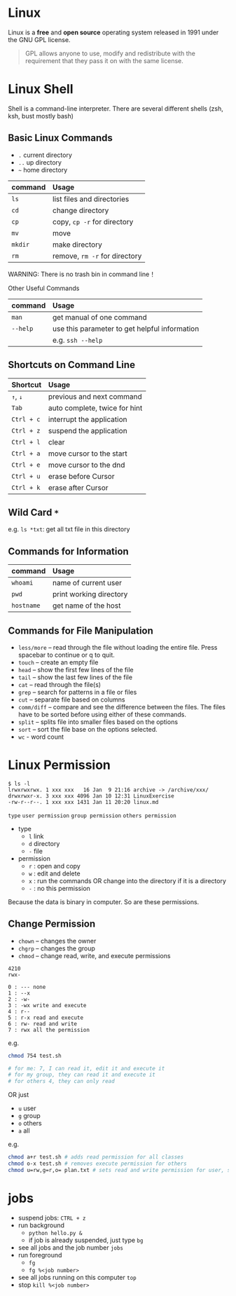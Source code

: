 # Linux

Linux is a **free** and **open source** operating system released in 1991 under the GNU GPL license.

> GPL allows anyone to use, modify and redistribute with the requirement that they pass it on with the same license.

# Linux Shell

Shell is a command-line interpreter. There are several different shells (zsh, ksh, bust mostly bash)

## Basic Linux Commands

- `.` current directory
- `..` up  directory
- `~` home directory

| command | Usage                         |
| :------ | :---------------------------- |
| `ls`    | list files and directories    |
| `cd`    | change directory              |
| `cp`    | copy, `cp -r` for directory   |
| `mv`    | move                          |
| `mkdir` | make directory                |
| `rm`    | remove, `rm -r` for directory |

WARNING: There is no trash bin in command line！

Other Useful Commands

| command  | Usage                                         |
| :------- | :-------------------------------------------- |
| `man`    | get manual of one command                     |
| `--help` | use this parameter to get helpful information |
|          | e.g. `ssh --help`                             |

## Shortcuts on Command Line

| Shortcut   | Usage                         |
| :--------- | :---------------------------- |
| `↑`, `↓`   | previous and next command     |
| `Tab`      | auto complete, twice for hint |
| `Ctrl + c` | interrupt the application     |
| `Ctrl + z` | suspend the application       |
| `Ctrl + l` | clear                         |
| `Ctrl + a` | move cursor to the start      |
| `Ctrl + e` | move cursor to the dnd        |
| `Ctrl + u` | erase before Cursor           |
| `Ctrl + k` | erase after Cursor            |

## Wild Card `*`

e.g. `ls *txt`: get all txt file in this directory

## Commands for Information

| command    | Usage                   |
| :--------- | :---------------------- |
| `whoami`   | name of current user    |
| `pwd`      | print working directory |
| `hostname` | get name of the host    |

## Commands for File Manipulation

- `less/more` – read through the file without loading the entire file. Press spacebar to continue or q to quit.
- `touch` – create an empty file
- `head` – show the first few lines of the file
- `tail` – show the last few lines of the file
- `cat` – read through the file(s)
- `grep` – search for patterns in a file or files
- `cut` – separate file based on columns
- `comm/diff` – compare and see the difference between the files. The files have to be sorted before using either of these commands.
- `split` – splits file into smaller files based on the options
- `sort` – sort the file base on the options selected.
- `wc` - word count

# Linux Permission

```
$ ls -l
lrwxrwxrwx. 1 xxx xxx   16 Jan  9 21:16 archive -> /archive/xxx/
drwxrwxr-x. 3 xxx xxx 4096 Jan 10 12:31 LinuxExercise
-rw-r--r--. 1 xxx xxx 1431 Jan 11 20:20 linux.md
```

`type` `user permission` `group permission` `others permission`

- type
  - `l` link
  - `d` directory
  - `-` file
- permission
  - `r` : open and copy
  - `w` : edit and delete
  - `x` : run the commands OR change into the directory if it is a directory
  - `-` : no this permission

Because the data is binary in computer. So are these permissions.  

## Change Permission

- `chown` – changes the owner
- `chgrp` – changes the group
- `chmod` – change read, write, and execute permissions

```
4210
rwx-

0 : --- none
1 : --x
2 : -w-
3 : -wx write and execute
4 : r--
5 : r-x read and execute
6 : rw- read and write
7 : rwx all the permission
```

e.g.

```bash
chmod 754 test.sh

# for me: 7, I can read it, edit it and execute it
# for my group, they can read it and execute it
# for others 4, they can only read 
```

OR just 

- `u` user
- `g` group
- `o` others
- `a` all

e.g.

```bash
chmod a+r test.sh # adds read permission for all classes
chmod o-x test.sh # removes execute permission for others
chmod u=rw,g=r,o= plan.txt # sets read and write permission for user, sets read for Group, and denies access for Others
```

# jobs

- suspend jobs: `CTRL + z`
- run background
  - `python hello.py &`
  - if job is already suspended, just type `bg`
- see all jobs and the job number `jobs`
- run foreground
  - `fg`
  - `fg %<job number>`
- see all jobs running on this computer `top`
- stop `kill %<job number>`